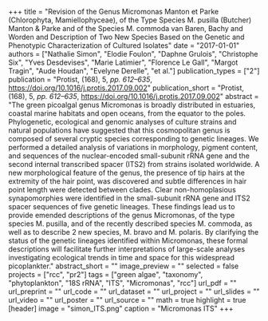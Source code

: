+++
title = "Revision of the Genus Micromonas Manton et Parke (Chlorophyta, Mamiellophyceae), of the Type Species M. pusilla (Butcher) Manton & Parke and of the Species M. commoda van Baren, Bachy and Worden and Description of Two New Species Based on the Genetic and Phenotypic Characterization of Cultured Isolates"
date = "2017-01-01"
authors = ["Nathalie Simon", "Elodie Foulon", "Daphne Grulois", "Christophe Six", "Yves Desdevises", "Marie Latimier", "Florence Le Gall", "Margot Tragin", "Aude Houdan", "Evelyne Derelle", "et al."]
publication_types = ["2"]
publication = "Protist, (168), 5, _pp. 612–635_, https://doi.org/10.1016/j.protis.2017.09.002"
publication_short = "Protist, (168), 5, _pp. 612–635_, https://doi.org/10.1016/j.protis.2017.09.002"
abstract = "The green picoalgal genus Micromonas is broadly distributed in estuaries, coastal marine habitats and open oceans, from the equator to the poles. Phylogenetic, ecological and genomic analyses of culture strains and natural populations have suggested that this cosmopolitan genus is composed of several cryptic species corresponding to genetic lineages. We performed a detailed analysis of variations in morphology, pigment content, and sequences of the nuclear-encoded small-subunit rRNA gene and the second internal transcribed spacer (ITS2) from strains isolated worldwide. A new morphological feature of the genus, the presence of tip hairs at the extremity of the hair point, was discovered and subtle differences in hair point length were detected between clades. Clear non-homoplasious synapomorphies were identified in the small-subunit rRNA gene and ITS2 spacer sequences of five genetic lineages. These findings lead us to provide emended descriptions of the genus Micromonas, of the type species M. pusilla, and of the recently described species M. commoda, as well as to describe 2 new species, M. bravo and M. polaris. By clarifying the status of the genetic lineages identified within Micromonas, these formal descriptions will facilitate further interpretations of large-scale analyses investigating ecological trends in time and space for this widespread picoplankter."
abstract_short = ""
image_preview = ""
selected = false
projects = ["rcc", "pr2"]
tags = ["green algae", "taxonomy", "phytoplankton", "18S rRNA", "ITS", "Micromonas", "rcc"]
url_pdf = ""
url_preprint = ""
url_code = ""
url_dataset = ""
url_project = ""
url_slides = ""
url_video = ""
url_poster = ""
url_source = ""
math = true
highlight = true
[header]
image = "simon_ITS.png"
caption = "Micromonas ITS"
+++
